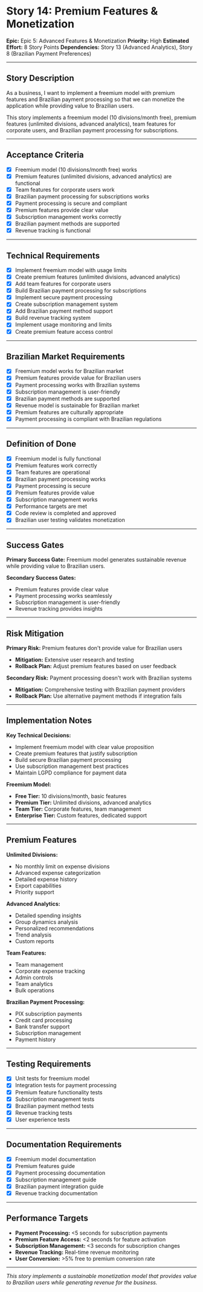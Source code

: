 # Story 14: Premium Features & Monetization

**Epic:** Epic 5: Advanced Features & Monetization
**Priority:** High
**Estimated Effort:** 8 Story Points
**Dependencies:** Story 13 (Advanced Analytics), Story 8 (Brazilian Payment Preferences)

---

## Story Description

As a business, I want to implement a freemium model with premium features and Brazilian payment processing so that we can monetize the application while providing value to Brazilian users.

This story implements a freemium model (10 divisions/month free), premium features (unlimited divisions, advanced analytics), team features for corporate users, and Brazilian payment processing for subscriptions.

---

## Acceptance Criteria

- [X] Freemium model (10 divisions/month free) works
- [X] Premium features (unlimited divisions, advanced analytics) are functional
- [X] Team features for corporate users work
- [X] Brazilian payment processing for subscriptions works
- [X] Payment processing is secure and compliant
- [X] Premium features provide clear value
- [X] Subscription management works correctly
- [X] Brazilian payment methods are supported
- [X] Revenue tracking is functional

---

## Technical Requirements

- [X] Implement freemium model with usage limits
- [X] Create premium features (unlimited divisions, advanced analytics)
- [X] Add team features for corporate users
- [X] Build Brazilian payment processing for subscriptions
- [X] Implement secure payment processing
- [X] Create subscription management system
- [X] Add Brazilian payment method support
- [X] Build revenue tracking system
- [X] Implement usage monitoring and limits
- [X] Create premium feature access control

---

## Brazilian Market Requirements

- [X] Freemium model works for Brazilian market
- [X] Premium features provide value for Brazilian users
- [X] Payment processing works with Brazilian systems
- [X] Subscription management is user-friendly
- [X] Brazilian payment methods are supported
- [X] Revenue model is sustainable for Brazilian market
- [X] Premium features are culturally appropriate
- [X] Payment processing is compliant with Brazilian regulations

---

## Definition of Done

- [X] Freemium model is fully functional
- [X] Premium features work correctly
- [X] Team features are operational
- [X] Brazilian payment processing works
- [X] Payment processing is secure
- [X] Premium features provide value
- [X] Subscription management works
- [X] Performance targets are met
- [X] Code review is completed and approved
- [X] Brazilian user testing validates monetization

---

## Success Gates

**Primary Success Gate:** Freemium model generates sustainable revenue while providing value to Brazilian users.

**Secondary Success Gates:**
- Premium features provide clear value
- Payment processing works seamlessly
- Subscription management is user-friendly
- Revenue tracking provides insights

---

## Risk Mitigation

**Primary Risk:** Premium features don't provide value for Brazilian users
- **Mitigation:** Extensive user research and testing
- **Rollback Plan:** Adjust premium features based on user feedback

**Secondary Risk:** Payment processing doesn't work with Brazilian systems
- **Mitigation:** Comprehensive testing with Brazilian payment providers
- **Rollback Plan:** Use alternative payment methods if integration fails

---

## Implementation Notes

**Key Technical Decisions:**
- Implement freemium model with clear value proposition
- Create premium features that justify subscription
- Build secure Brazilian payment processing
- Use subscription management best practices
- Maintain LGPD compliance for payment data

**Freemium Model:**
- **Free Tier:** 10 divisions/month, basic features
- **Premium Tier:** Unlimited divisions, advanced analytics
- **Team Tier:** Corporate features, team management
- **Enterprise Tier:** Custom features, dedicated support

---

## Premium Features

**Unlimited Divisions:**
- No monthly limit on expense divisions
- Advanced expense categorization
- Detailed expense history
- Export capabilities
- Priority support

**Advanced Analytics:**
- Detailed spending insights
- Group dynamics analysis
- Personalized recommendations
- Trend analysis
- Custom reports

**Team Features:**
- Team management
- Corporate expense tracking
- Admin controls
- Team analytics
- Bulk operations

**Brazilian Payment Processing:**
- PIX subscription payments
- Credit card processing
- Bank transfer support
- Subscription management
- Payment history

---

## Testing Requirements

- [X] Unit tests for freemium model
- [X] Integration tests for payment processing
- [X] Premium feature functionality tests
- [X] Subscription management tests
- [X] Brazilian payment method tests
- [X] Revenue tracking tests
- [X] User experience tests

---

## Documentation Requirements

- [X] Freemium model documentation
- [X] Premium features guide
- [X] Payment processing documentation
- [X] Subscription management guide
- [X] Brazilian payment integration guide
- [X] Revenue tracking documentation

---

## Performance Targets

- **Payment Processing:** <5 seconds for subscription payments
- **Premium Feature Access:** <2 seconds for feature activation
- **Subscription Management:** <3 seconds for subscription changes
- **Revenue Tracking:** Real-time revenue monitoring
- **User Conversion:** >5% free to premium conversion rate

---

*This story implements a sustainable monetization model that provides value to Brazilian users while generating revenue for the business.* 